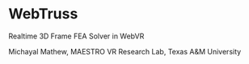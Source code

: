 # WebTruss
 Realtime 3D Frame FEA Solver in WebVR

Michayal Mathew,
MAESTRO VR Research Lab,
Texas A&M University
